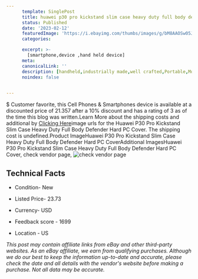 ```yaml
---
      template: SinglePost
      title: huawei p30 pro kickstand slim case heavy duty full body defender hard pc cover
      status: Published
      date: '2023-02-12'
      featuredImage: 'https://i.ebayimg.com/thumbs/images/g/bM8AAOSw05JfoBgv/s-l225.jpg'
      categories: 

      excerpt: >-
        [smartphone,device ,hand held device]
      meta:
      canonicalLink: ''
      description: [handheld,industrially made,well crafted,Portable,Mobile,Compact,Convenient,Lightweight,Maneuverable,Man-portable,Miniature,Carriable,Hand-held,Light,Holdable,Transportable,Mobile device,Pocket-sized,On-the-go,Wireless,Cordless,Compact size,Convenient size, smartphone,device ,hand held device]
      noindex: false

        
---
```

$
    Customer favorite, this Cell Phones & Smartphones device is available at a discounted price of 21.357 after a 10% discount and has a rating of 3 as of the time this blog was written.Learn More about the shipping costs and additional by [Clicking Here](https://www.ebay.com/itm/373312965324?hash=item56eb2fcacc%3Ag%3AbM8AAOSw05JfoBgv&amdata=enc%3AAQAHAAAA4JedirGt%2BkjaYp%2FpR4Af7eOtmXkUg0%2F0YYD3HMXgjApPg1oZ3XYPgwBL49f7P6sPFNExHfWMLuM84BhkzRIgiUqqVP8iei1V1Lb1OnGYbf2c6eAvT4ce7unbZ6tAlyH3Fma5s3FZVKy8yEXGapMWYKViQPDtud1QrHVVY5vUahMjGZcC10RV8OvSzIyhTl0GfMCKvatug%2BAd1jK7AQr%2FIG2U9WeAc64PBfMJtaGTO0OycOv5dWZd%2BRXvDBF9F%2F%2BxF50Hqvog60ZWaeNc9xbI7P9Ivzsh23e5d5hx7foKehIl&mkevt=1&mkcid=1&mkrid=711-53200-19255-0&campid=%253CePNCampaignId%253E&customid=%253CreferenceId%253E&toolid=10049)image urls for the Huawei P30 Pro Kickstand Slim Case Heavy Duty Full Body Defender Hard PC Cover. The shipping cost is undefined.Product ImageHuawei P30 Pro Kickstand Slim Case Heavy Duty Full Body Defender Hard PC CoverAdditional ImagesHuawei P30 Pro Kickstand Slim Case Heavy Duty Full Body Defender Hard PC Cover, check vendor page, ![check vendor page]()
    
    

 ## Technical Facts 



     
      

 - Condition- New 


      

 - Listed Price- 23.73 


      

 - Currency- USD 


      

 - Feedback score - 1699 


      

 - Location - US 


      
      

 *_This post may contain affiliate links from eBay and other third-party websites. As an eBay affiliate, we earn from qualifying purchases. Although we do our best to keep the information up-to-date and accurate, please check the date and all details with the vendor's website before making a purchase. Not all data may be accurate._*



    
    
    
    
    